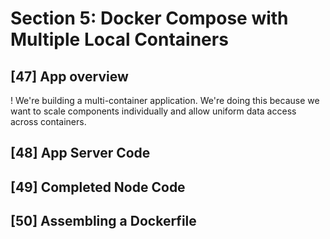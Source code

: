 # Section 5: Docker Compose with Multiple Local Containers

## [47] App overview
! We're building a multi-container application. We're doing this because we want to scale components individually and allow uniform data access across containers.

## [48] App Server Code
## [49] Completed Node Code

## [50] Assembling a Dockerfile
